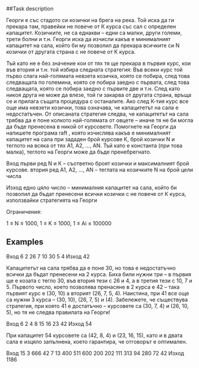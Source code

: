 ##Task description

Георги е със стадото си козички на брега на река. Той иска да ги прекара там, правейки не повече от К курса със сал с определен капацитет. 
Козичките, не са еднакви – едни са малки, други големи, трети болни и т.н. Георги иска да изчисли какъв е минималният капацитет на сала, 
който би му позволил да прекара всичките си N козички от другата страна с не повече от К курса.

Тъй като не е без значение кои от тях тя ще прекара в първия курс, кои във втория и т.н. той избира следната стратегия: 
Във всеки курс той първо слага най-голямата невзета козичка, която се побира, след това следващата по големина, която се побира заедно с първата, 
след това следващата, която се побира заедно с първите две и т.н. След като никоя друга не може да влезе, той ги закарва от другата страна, 
връща се и прилага същата процедура с останалите. Ако след К-тия курс все още има невзети козички, това означава, че капацитетът на сала е недостатъчен. 
От описаната стратегия следва, че капацитетът на сала трябва да е поне колкото най-голямата от овцете – иначе тя не би могла да бъде пренесена в никой от курсовете. 
Помогнете на Георги да напишете програма raft , която изчислява какъв е минималният капацитет на сала при зададен брой курсове К, 
брой козички N и теглото на всяка от тях A1, A2, …, AN. Тъй като е константа (при това малка), теглото на Георги може да бъде пренебрегнато.

Вход
първи ред
N и К – съответно броят козички и максималният брой курсове.
втория ред
A1, A2, …, AN – теглата на козичките N на брой цели числа

Изход
едно цяло число – минималния капацитет на сала, който би позволил да бъдат пренесени всички козички с не повече от К курса, използвайки стратегията на Георги

Ограничения:

1 ≤ N ≤ 1000, 1 ≤ K ≤ 1000, 1 ≤ Ai ≤ 100000


## Examples

Вход
6 2
26 7 10 30 5 4
Изход
42

Капацитетът на сала трябва да е поне 30, но това е недостатъчно всички
да бъдат пренесени на 2 курса. Биха били нужни три – в първия ще е козата с тегло 30, във втория тези с 26 и 4, 
а в третия тези с 10, 7 и 5. Първото число, което позволява пренасяне в 2 курса е 42 – така първият курс е (30, 10) а вторият (26, 7, 5, 4). 
Наистина, при 41 все още са нужни 3 курса – (30, 10), (26, 7, 5) и (4). Забележете, че съществува стратегия, при която 41
е достатъчно – курсовете са (30, 7, 4) и (26, 10, 5), но тя не следва правилата на Георги!


Вход
6 2
4 8 15 16 23 42
Изход
54

При капацитет 54 курсовете са (42, 8, 4) и (23, 16, 15), като и в двата сала
е изцяло запълнена, което гарантира, че отговорът е оптимален.

Вход
15 3
666 42 7 13 400 511 600 200 202 111 313 94 280 72 42
Изход
1186
